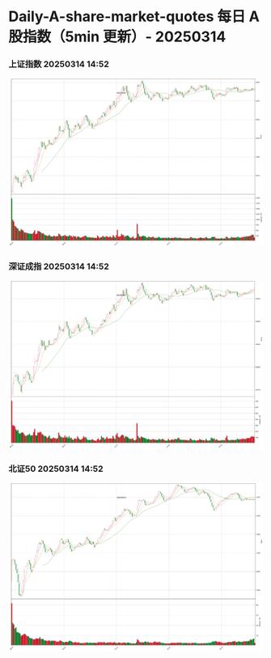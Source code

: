 
# Daily-A-share-market-quotes 每日 A 股指数（5min 更新）- 20250314

### 上证指数 20250314 14:52
![](./fig/2025/3/20250314-sh000001.png)

### 深证成指 20250314 14:52
![](./fig/2025/3/20250314-sz399001.png)

### 北证50 20250314 14:52
![](./fig/2025/3/20250314-bj899050.png)
